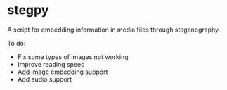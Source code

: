 # stegpy

A script for embedding information in media files through steganography.

To do:
* Fix some types of images not working
* Improve reading speed
* Add image embedding support
* Add audio support
